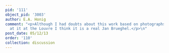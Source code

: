 ```yaml
---
pid: '111'
object_pid: '3003'
author: E.A. Honig
comment: "<p>Although I had doubts about this work based on photographs, having looked
  at it at the Louvre I think it is a real Jan Brueghel.</p>\n"
post_date: 05/12/13
order: '110'
collection: discussion
---
```

